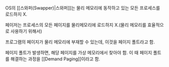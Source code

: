 OS의 [[스와퍼(Swapper)|스와퍼]]는 물리 메모리에 동작하고 있는 모든 프로세스를 로드하지 X.

페이저는 프로세스의 모든 페이지를 물리메모리에 로드하지 X.(물리 메모리를 효율적으로 사용하기 위해서)

프로그램의 페이지가 물리 메모리에 부재할 수 있는데, 이것을 페이지 폴트라고 함.

페이지 폴트가 발생하면, 해당 페이지를 가상 메모리에서 찾아야 함. 이 때 페이지 폴트를 해결하는 과정을 [[Demand Paging]]이라고 함.